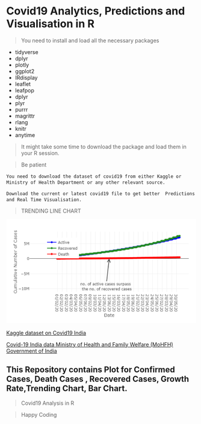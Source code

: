 # Covid19 Analytics, Predictions and Visualisation in R
>You need to install and load all the necessary packages

* tidyverse
* dplyr
* plotly
* ggplot2
* IRdisplay
* leaflet
* leafpop
* dplyr
* plyr
* purrr
* magrittr
* rlang
* knitr
* anytime

> It might take some time to download the package and load them in your R session.

> Be patient

```
You need to download the dataset of covid19 from either Kaggle or Ministry of Health Department or any other relevant source.
```
```
Download the current or latest covid19 file to get better  Predictions and Real Time Visualisation.
```
> TRENDING LINE CHART

![Trend Line Chart](https://github.com/amber5634/Covid19/blob/master/Trend%20Line.png)

[Kaggle dataset on Covid19 India](https://www.kaggle.com/sudalairajkumar/covid19-in-india)

[Covid-19 India data  Ministry of Health and Family Welfare (MoHFH) Government of India](https://www.mohfw.gov.in/ )

## This Repository contains Plot for Confirmed Cases, Death Cases , Recovered Cases, Growth Rate,Trending Chart, Bar Chart.

> Covid19 Analysis in R

> Happy Coding
